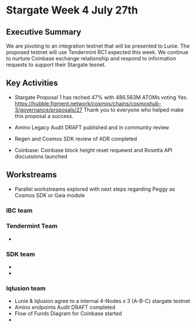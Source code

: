 # Stargate Week  4 July 27th

## Executive Summary
We are pivoting to an integration testnet that will be presented to Lunie. The proposed testnet will use Tendermint RC1 expected this week. We continue to nurture Coinbase exchange relationship and respond to information requests to support their Stargate tesnet.


## Key Activities
* Stargate Proposal 1 has reched 47% with 486.563M ATOMs voting Yes. https://hubble.figment.network/cosmos/chains/cosmoshub-3/governance/proposals/27 Thank you to everyone who helped make this proposal a success.

* Amino Legacy Audit DRAFT published and in community review

* Regen and Cosmos SDK review of ADR completed

* Coinbase: Coinbase block height reset requewst and Rosetta API discussions launched



## Workstreams
* Parallel workstreams explored with next steps regarding Peggy as Cosmos SDK or Gaia module

### IBC team

### Tendermint Team
* 

### SDK team
* 
* 



### Iqlusion team
* Lunie & Iqlusion agree to a internal 4-Nodes x 3 (A-B-C) stargate testnet
* Amino endpoints Audit DRAFT completed
* Flow of Funds Diagram for Coinbase started
* 